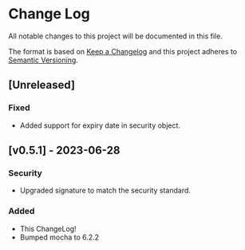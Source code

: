 # Change Log

All notable changes to this project will be documented in this file.

The format is based on [Keep a Changelog](http://keepachangelog.com/en/1.0.0/)
and this project adheres to [Semantic Versioning](http://semver.org/spec/v2.0.0.html).

## [Unreleased]

### Fixed
- Added support for expiry date in security object.

## [v0.5.1] - 2023-06-28
### Security
- Upgraded signature to match the security standard.

### Added
- This ChangeLog!
- Bumped mocha to 6.2.2

